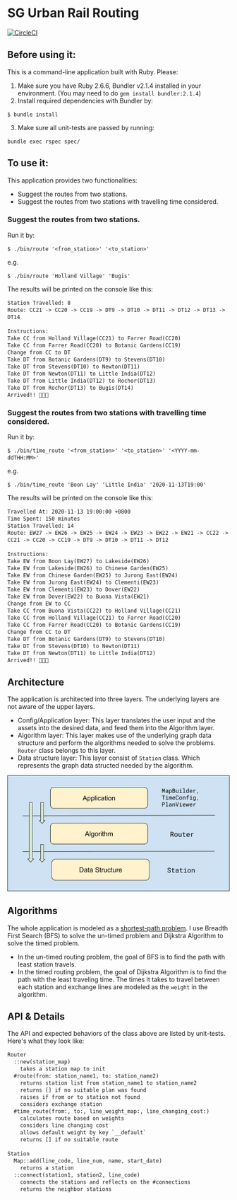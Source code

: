 # SG Urban Rail Routing

[![CircleCI](https://circleci.com/gh/mz026/rail-routing.svg?style=svg)](https://circleci.com/gh/mz026/rail-routing)

## Before using it:

This is a command-line application built with Ruby. Please:

1. Make sure you have Ruby 2.6.6, Bundler v2.1.4 installed in your environment. (You may need to do `gem install bundler:2.1.4`)
2. Install required dependencies with Bundler by:

```
$ bundle install
```

3. Make sure all unit-tests are passed by running:

```
bundle exec rspec spec/
```

## To use it:

This application provides two functionalities:

- Suggest the routes from two stations.
- Suggest the routes from two stations with travelling time considered.


### Suggest the routes from two stations.

Run it by:

```
$ ./bin/route '<from_station>' '<to_station>'
```

e.g.

```
$ ./bin/route 'Holland Village' 'Bugis'
```

The results will be printed on the console like this:

```
Station Travelled: 8
Route: CC21 -> CC20 -> CC19 -> DT9 -> DT10 -> DT11 -> DT12 -> DT13 -> DT14

Instructions:
Take CC from Holland Village(CC21) to Farrer Road(CC20)
Take CC from Farrer Road(CC20) to Botanic Gardens(CC19)
Change from CC to DT
Take DT from Botanic Gardens(DT9) to Stevens(DT10)
Take DT from Stevens(DT10) to Newton(DT11)
Take DT from Newton(DT11) to Little India(DT12)
Take DT from Little India(DT12) to Rochor(DT13)
Take DT from Rochor(DT13) to Bugis(DT14)
Arrived!! 🥳🥳🥳
```

### Suggest the routes from two stations with travelling time considered.

Run it by:

```
$ ./bin/time_route '<from_station>' '<to_station>' '<YYYY-mm-ddTHH:MM>'
```

e.g.

```
$ ./bin/time_route 'Boon Lay' 'Little India' '2020-11-13T19:00'
```

The results will be printed on the console like this:

```
Travelled At: 2020-11-13 19:00:00 +0800
Time Spent: 150 minutes
Station Travelled: 14
Route: EW27 -> EW26 -> EW25 -> EW24 -> EW23 -> EW22 -> EW21 -> CC22 -> CC21 -> CC20 -> CC19 -> DT9 -> DT10 -> DT11 -> DT12

Instructions:
Take EW from Boon Lay(EW27) to Lakeside(EW26)
Take EW from Lakeside(EW26) to Chinese Garden(EW25)
Take EW from Chinese Garden(EW25) to Jurong East(EW24)
Take EW from Jurong East(EW24) to Clementi(EW23)
Take EW from Clementi(EW23) to Dover(EW22)
Take EW from Dover(EW22) to Buona Vista(EW21)
Change from EW to CC
Take CC from Buona Vista(CC22) to Holland Village(CC21)
Take CC from Holland Village(CC21) to Farrer Road(CC20)
Take CC from Farrer Road(CC20) to Botanic Gardens(CC19)
Change from CC to DT
Take DT from Botanic Gardens(DT9) to Stevens(DT10)
Take DT from Stevens(DT10) to Newton(DT11)
Take DT from Newton(DT11) to Little India(DT12)
Arrived!! 🥳🥳🥳
```

## Architecture

The application is architected into three layers. The underlying layers are not aware of the upper layers.

- Config/Application layer: This layer translates the user input and the assets into the desired data, and feed them into the Algorithm layer.
- Algorithm layer: This layer makes use of the underlying graph data structure and perform the algorithms needed to solve the problems. `Router` class belongs to this layer.
- Data structure layer: This layer consist of `Station` class. Which represents the graph data structed needed by the algorithm.

![](assets/layers.jpg)

## Algorithms
The whole application is modeled as a [shortest-path problem](https://en.wikipedia.org/wiki/Shortest_path_problem). I use Breadth First Search (BFS) to solve the un-timed problem and Dijkstra Algorithm to solve the timed problem.

- In the un-timed routing problem, the goal of BFS is to find the path with least station travels.
- In the timed routing problem, the goal of Dijkstra Algorithm is to find the path with the least traveling time. The times it takes to travel between each station and exchange lines are modeled as the `weight` in the algorithm.

## API & Details

The API and expected behaviors of the class above are listed by unit-tests. Here's what they look like:

```
Router
  ::new(station_map)
    takes a station map to init
  #route(from: station_name1, to: station_name2)
    returns station list from station_name1 to station_name2
    returns [] if no suitable plan was found
    raises if from or to station not found
    considers exchange station
  #time_route(from:, to:, line_weight_map:, line_changing_cost:)
    calculates route based on weights
    considers line changing cost
    allows default weight by key `__default`
    returns [] if no suitable route

Station
  Map::add(line_code, line_num, name, start_date)
    returns a station
  ::connect(station1, station2, line_code)
    connects the stations and reflects on the #connections
    returns the neighbor stations
```
